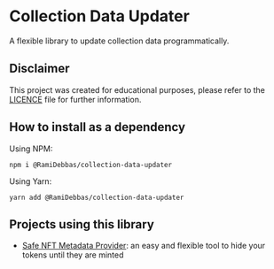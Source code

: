 # Collection Data Updater

A flexible library to update collection data programmatically.

## Disclaimer
This project was created for educational purposes, please refer to the [LICENCE](LICENSE) file for further information.

## How to install as a dependency

Using NPM:
```
npm i @RamiDebbas/collection-data-updater
```

Using Yarn:
```
yarn add @RamiDebbas/collection-data-updater
```

## Projects using this library
- [Safe NFT Metadata Provider](https://github.com/hashlips-lab/safe-nft-metadata-provider): an easy and flexible tool to hide your tokens until they are minted
